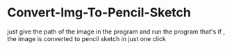 # Convert-Img-To-Pencil-Sketch
just give the path of the image in the program and run the program that's if , the image is converted to pencil sketch in just one click
